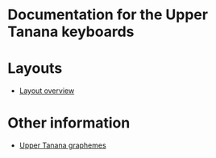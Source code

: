 # Documentation for the Upper Tanana keyboards


# Layouts

-   [Layout overview](layout.html)

# Other information

- [Upper Tanana graphemes](Upper-Tanana-graphemes.md)

